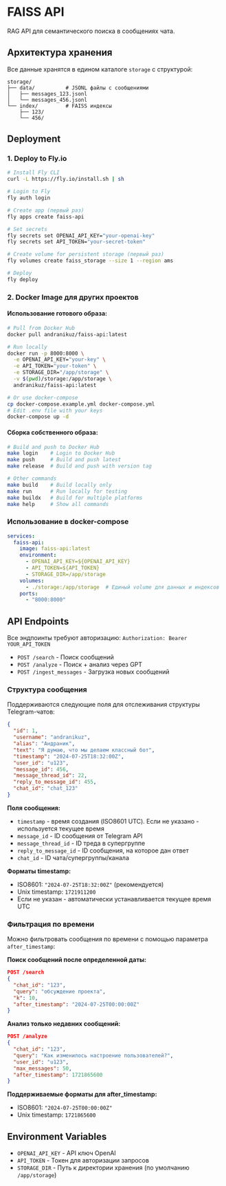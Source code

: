 # FAISS API

RAG API для семантического поиска в сообщениях чата.

## Архитектура хранения

Все данные хранятся в едином каталоге `storage` с структурой:
```
storage/
├── data/          # JSONL файлы с сообщениями
│   ├── messages_123.jsonl
│   └── messages_456.jsonl
└── index/         # FAISS индексы
    ├── 123/
    └── 456/
```

## Deployment

### 1. Deploy to Fly.io

```bash
# Install Fly CLI
curl -L https://fly.io/install.sh | sh

# Login to Fly
fly auth login

# Create app (первый раз)
fly apps create faiss-api

# Set secrets
fly secrets set OPENAI_API_KEY="your-openai-key"
fly secrets set API_TOKEN="your-secret-token"

# Create volume for persistent storage (первый раз)
fly volumes create faiss_storage --size 1 --region ams

# Deploy
fly deploy
```

### 2. Docker Image для других проектов

#### Использование готового образа:
```bash
# Pull from Docker Hub
docker pull andranikuz/faiss-api:latest

# Run locally
docker run -p 8000:8000 \
  -e OPENAI_API_KEY="your-key" \
  -e API_TOKEN="your-token" \
  -e STORAGE_DIR="/app/storage" \
  -v $(pwd)/storage:/app/storage \
  andranikuz/faiss-api:latest

# Or use docker-compose
cp docker-compose.example.yml docker-compose.yml
# Edit .env file with your keys
docker-compose up -d
```

#### Сборка собственного образа:
```bash
# Build and push to Docker Hub
make login    # Login to Docker Hub
make push     # Build and push latest
make release  # Build and push with version tag

# Other commands
make build    # Build locally only
make run      # Run locally for testing
make buildx   # Build for multiple platforms
make help     # Show all commands
```

### Использование в docker-compose

```yaml
services:
  faiss-api:
    image: faiss-api:latest
    environment:
      - OPENAI_API_KEY=${OPENAI_API_KEY}
      - API_TOKEN=${API_TOKEN}
      - STORAGE_DIR=/app/storage
    volumes:
      - ./storage:/app/storage  # Единый volume для данных и индексов
    ports:
      - "8000:8000"
```

## API Endpoints

Все эндпоинты требуют авторизацию: `Authorization: Bearer YOUR_API_TOKEN`

- `POST /search` - Поиск сообщений
- `POST /analyze` - Поиск + анализ через GPT
- `POST /ingest_messages` - Загрузка новых сообщений

### Структура сообщения

Поддерживаются следующие поля для отслеживания структуры Telegram-чатов:

```json
{
  "id": 1,
  "username": "andranikuz", 
  "alias": "Андраник",
  "text": "Я думаю, что мы делаем классный бот",
  "timestamp": "2024-07-25T18:32:00Z",
  "user_id": "u123",
  "message_id": 456,
  "message_thread_id": 22,
  "reply_to_message_id": 455,
  "chat_id": "chat_123"
}
```

**Поля сообщения:**
- `timestamp` - время создания (ISO8601 UTC). Если не указано - используется текущее время
- `message_id` - ID сообщения от Telegram API
- `message_thread_id` - ID треда в супергруппе
- `reply_to_message_id` - ID сообщения, на которое дан ответ
- `chat_id` - ID чата/супергруппы/канала

**Форматы timestamp:**
- ISO8601: `"2024-07-25T18:32:00Z"` (рекомендуется)
- Unix timestamp: `1721911200`
- Если не указан - автоматически устанавливается текущее время UTC

### Фильтрация по времени

Можно фильтровать сообщения по времени с помощью параметра `after_timestamp`:

**Поиск сообщений после определенной даты:**
```json
POST /search
{
  "chat_id": "123",
  "query": "обсуждение проекта",
  "k": 10,
  "after_timestamp": "2024-07-25T00:00:00Z"
}
```

**Анализ только недавних сообщений:**
```json
POST /analyze
{
  "chat_id": "123", 
  "query": "Как изменилось настроение пользователей?",
  "user_id": "u123",
  "max_messages": 50,
  "after_timestamp": 1721865600
}
```

**Поддерживаемые форматы для after_timestamp:**
- ISO8601: `"2024-07-25T00:00:00Z"`
- Unix timestamp: `1721865600`

## Environment Variables

- `OPENAI_API_KEY` - API ключ OpenAI
- `API_TOKEN` - Токен для авторизации запросов
- `STORAGE_DIR` - Путь к директории хранения (по умолчанию `/app/storage`)